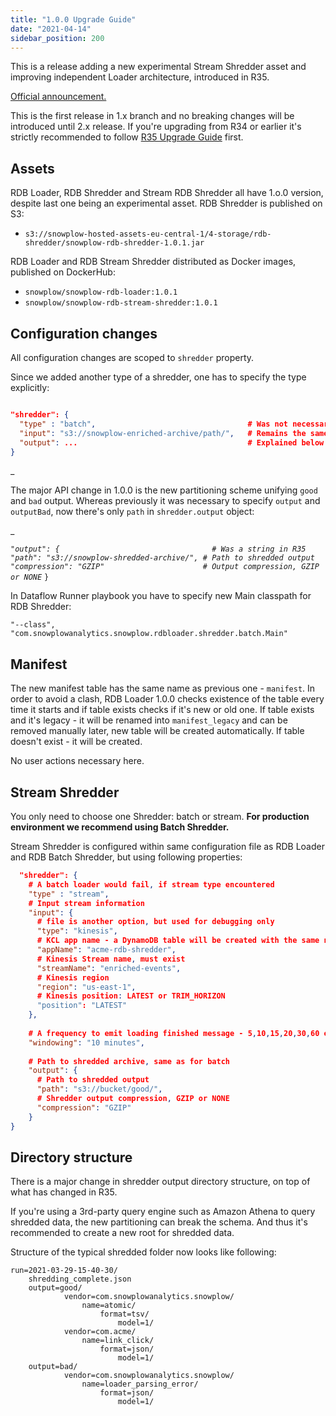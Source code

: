 ```yaml
---
title: "1.0.0 Upgrade Guide"
date: "2021-04-14"
sidebar_position: 200
---
```


This is a release adding a new experimental Stream Shredder asset and improving independent Loader architecture, introduced in R35.

[Official announcement.](https://discourse.snowplow.io/t/snowplow-rdb-loader-1-0-0-released/5017)

This is the first release in 1.x branch and no breaking changes will be introduced until 2.x release. If you're upgrading from R34 or earlier it's strictly recommended to follow [R35 Upgrade Guide](/docs/destinations/warehouses-and-lakes/rdb/upgrade-guides/r35-upgrade-guide/index.md) first.

## Assets

RDB Loader, RDB Shredder and Stream RDB Shredder all have 1.o.0 version, despite last one being an experimental asset. RDB Shredder is published on S3:

- `s3://snowplow-hosted-assets-eu-central-1/4-storage/rdb-shredder/snowplow-rdb-shredder-1.0.1.jar`

RDB Loader and RDB Stream Shredder distributed as Docker images, published on DockerHub:

- `snowplow/snowplow-rdb-loader:1.0.1`
- `snowplow/snowplow-rdb-stream-shredder:1.0.1`

## Configuration changes

All configuration changes are scoped to `shredder` property.

Since we added another type of a shredder, one has to specify the type explicitly:

```json

"shredder": {
  "type" : "batch",                                  # Was not necessary in R35
  "input": "s3://snowplow-enriched-archive/path/",   # Remains the same
  "output": ...                                      # Explained below
}
```

_

The major API change in 1.0.0 is the new partitioning scheme unifying `good` and `bad` output. Whereas previously it was necessary to specify `output` and `outputBad`, now there's only `path` in `shredder.output` object:

_

_`"output": {                                  # Was a string in R35
  "path": "s3://snowplow-shredded-archive/", # Path to shredded output
  "compression": "GZIP"                      # Output compression, GZIP or NONE`_ `}`

In Dataflow Runner playbook you have to specify new Main classpath for RDB Shredder:

```text
"--class", "com.snowplowanalytics.snowplow.rdbloader.shredder.batch.Main"
```

## Manifest

The new manifest table has the same name as previous one - `manifest`. In order to avoid a clash, RDB Loader 1.0.0 checks existence of the table every time it starts and if table exists checks if it's new or old one. If table exists and it's legacy - it will be renamed into `manifest_legacy` and can be removed manually later, new table will be created automatically. If table doesn't exist - it will be created.

No user actions necessary here.

## Stream Shredder

You only need to choose one Shredder: batch or stream. **For production environment we recommend using Batch Shredder.**

Stream Shredder is configured within same configuration file as RDB Loader and RDB Batch Shredder, but using following properties:

```json
  "shredder": {       
    # A batch loader would fail, if stream type encountered
    "type" : "stream",       
    # Input stream information         
    "input": {                
      # file is another option, but used for debugging only               
      "type": "kinesis",        
      # KCL app name - a DynamoDB table will be created with the same name       
      "appName": "acme-rdb-shredder",       
      # Kinesis Stream name, must exist     
      "streamName": "enriched-events",       
      # Kinesis region       
      "region": "us-east-1",       
      # Kinesis position: LATEST or TRIM_HORIZON
      "position": "LATEST"       
    },       
                
    # A frequency to emit loading finished message - 5,10,15,20,30,60 etc minutes, this is what controls how often your data will be loaded
    "windowing": "10 minutes",       
                
    # Path to shredded archive, same as for batch      
    "output": {       
      # Path to shredded output       
      "path": "s3://bucket/good/",       
      # Shredder output compression, GZIP or NONE       
      "compression": "GZIP"       
    }
}
```

## Directory structure

There is a major change in shredder output directory structure, on top of what has changed in R35.

If you're using a 3rd-party query engine such as Amazon Athena to query shredded data, the new partitioning can break the schema. And thus it's recommended to create a new root for shredded data.

Structure of the typical shredded folder now looks like following:

```text
run=2021-03-29-15-40-30/
    shredding_complete.json
    output=good/
            vendor=com.snowplowanalytics.snowplow/
                name=atomic/
                    format=tsv/
                        model=1/
            vendor=com.acme/
                name=link_click/
                    format=json/
                        model=1/
    output=bad/
            vendor=com.snowplowanalytics.snowplow/
                name=loader_parsing_error/
                    format=json/
                        model=1/
```
